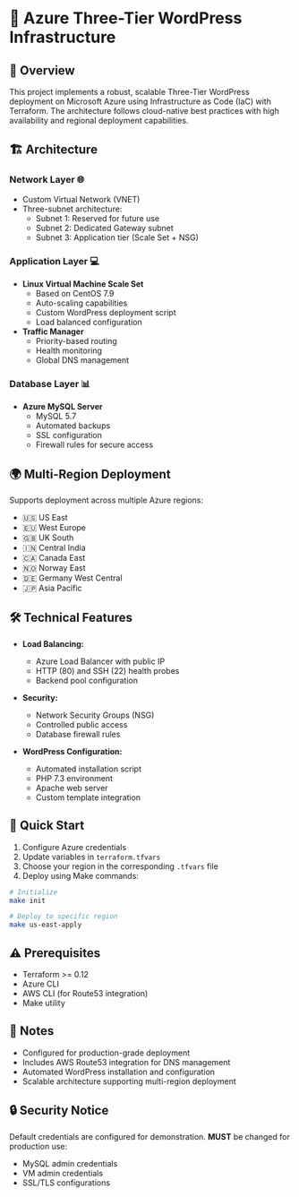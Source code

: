 # 🚀 Azure Three-Tier WordPress Infrastructure

## 🎯 Overview

This project implements a robust, scalable Three-Tier WordPress deployment on Microsoft Azure using Infrastructure as Code (IaC) with Terraform. The architecture follows cloud-native best practices with high availability and regional deployment capabilities.

## 🏗️ Architecture

### **Network Layer** 🌐
- Custom Virtual Network (VNET)
- Three-subnet architecture:
  - Subnet 1: Reserved for future use
  - Subnet 2: Dedicated Gateway subnet
  - Subnet 3: Application tier (Scale Set + NSG)

### **Application Layer** 💻
- **Linux Virtual Machine Scale Set**
  - Based on CentOS 7.9
  - Auto-scaling capabilities
  - Custom WordPress deployment script
  - Load balanced configuration
- **Traffic Manager**
  - Priority-based routing
  - Health monitoring
  - Global DNS management

### **Database Layer** 📊
- **Azure MySQL Server**
  - MySQL 5.7
  - Automated backups
  - SSL configuration
  - Firewall rules for secure access

## 🌍 Multi-Region Deployment

Supports deployment across multiple Azure regions:
- 🇺🇸 US East
- 🇪🇺 West Europe
- 🇬🇧 UK South
- 🇮🇳 Central India
- 🇨🇦 Canada East
- 🇳🇴 Norway East
- 🇩🇪 Germany West Central
- 🇯🇵 Asia Pacific

## 🛠️ Technical Features

- **Load Balancing:**
  - Azure Load Balancer with public IP
  - HTTP (80) and SSH (22) health probes
  - Backend pool configuration

- **Security:**
  - Network Security Groups (NSG)
  - Controlled public access
  - Database firewall rules

- **WordPress Configuration:**
  - Automated installation script
  - PHP 7.3 environment
  - Apache web server
  - Custom template integration

## 🚀 Quick Start

1. Configure Azure credentials
2. Update variables in `terraform.tfvars`
3. Choose your region in the corresponding `.tfvars` file
4. Deploy using Make commands:
```bash
# Initialize
make init

# Deploy to specific region
make us-east-apply
```

## ⚠️ Prerequisites

- Terraform >= 0.12
- Azure CLI
- AWS CLI (for Route53 integration)
- Make utility

## 📝 Notes

- Configured for production-grade deployment
- Includes AWS Route53 integration for DNS management
- Automated WordPress installation and configuration
- Scalable architecture supporting multi-region deployment

## 🔒 Security Notice

Default credentials are configured for demonstration. **MUST** be changed for production use:
- MySQL admin credentials
- VM admin credentials
- SSL/TLS configurations
